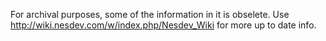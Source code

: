 For archival purposes, some of the information in it is obselete.
Use http://wiki.nesdev.com/w/index.php/Nesdev_Wiki for more up to date info.
